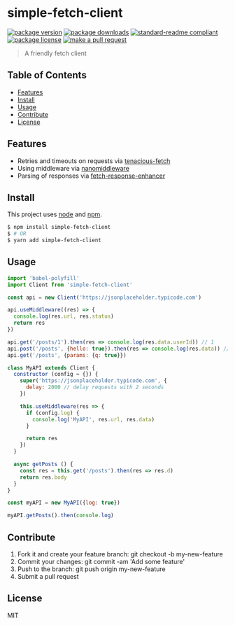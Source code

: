 
# simple-fetch-client
[![package version](https://img.shields.io/npm/v/simple-fetch-client.svg?style=flat-square)](https://npmjs.org/package/simple-fetch-client)
[![package downloads](https://img.shields.io/npm/dm/simple-fetch-client.svg?style=flat-square)](https://npmjs.org/package/simple-fetch-client)
[![standard-readme compliant](https://img.shields.io/badge/readme%20style-standard-brightgreen.svg?style=flat-square)](https://github.com/RichardLitt/standard-readme)
[![package license](https://img.shields.io/npm/l/simple-fetch-client.svg?style=flat-square)](https://npmjs.org/package/simple-fetch-client)
[![make a pull request](https://img.shields.io/badge/PRs-welcome-brightgreen.svg?style=flat-square)](http://makeapullrequest.com)

> A friendly fetch client

## Table of Contents

- [Features](#features)
- [Install](#install)
- [Usage](#usage)
- [Contribute](#contribute)
- [License](#License)

## Features

- Retries and timeouts on requests via [tenacious-fetch](https://github.com/tiaanduplessis/tenacious-fetch)
- Using middleware via [nanomiddleware](https://github.com/tiaanduplessis/nanomiddleware)
- Parsing of responses via [fetch-response-enhancer](https://github.com/tiaanduplessis/fetch-response-enhancer)


## Install

This project uses [node](https://nodejs.org) and [npm](https://www.npmjs.com). 

```sh
$ npm install simple-fetch-client
$ # OR
$ yarn add simple-fetch-client
```

## Usage

```js
import 'babel-polyfill'
import Client from 'simple-fetch-client'

const api = new Client('https://jsonplaceholder.typicode.com')

api.useMiddleware((res) => {
  console.log(res.url, res.status)
  return res
})

api.get('/posts/1').then(res => console.log(res.data.userId)) // 1
api.post('/posts', {hello: true}).then(res => console.log(res.data)) // Object {id: 101}
api.get('/posts', {params: {q: true}})

class MyAPI extends Client {
  constructor (config = {}) {
    super('https://jsonplaceholder.typicode.com', {
      delay: 2000 // delay requests with 2 seconds
    })

    this.useMiddleware(res => {
      if (config.log) {
        console.log('MyAPI', res.url, res.data)
      }

      return res
    })
  }

  async getPosts () {
    const res = this.get('/posts').then(res => res.d)
    return res.body
  }
}

const myAPI = new MyAPI({log: true})

myAPI.getPosts().then(console.log)

```

## Contribute

1. Fork it and create your feature branch: git checkout -b my-new-feature
2. Commit your changes: git commit -am 'Add some feature'
3. Push to the branch: git push origin my-new-feature 
4. Submit a pull request

## License

MIT
    